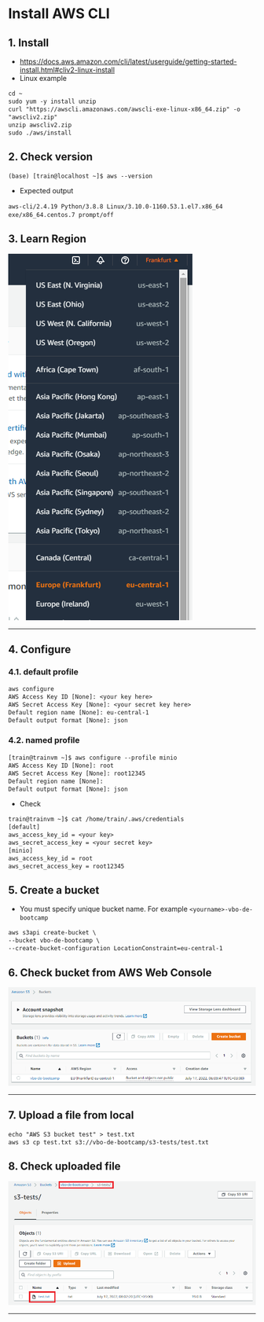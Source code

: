 # Install AWS CLI

## 1. Install 
- https://docs.aws.amazon.com/cli/latest/userguide/getting-started-install.html#cliv2-linux-install
- Linux example
```
cd ~
sudo yum -y install unzip
curl "https://awscli.amazonaws.com/awscli-exe-linux-x86_64.zip" -o "awscliv2.zip"
unzip awscliv2.zip
sudo ./aws/install
```

## 2. Check version
```
(base) [train@localhost ~]$ aws --version
```
- Expected output

` aws-cli/2.4.19 Python/3.8.8 Linux/3.10.0-1160.53.1.el7.x86_64 exe/x86_64.centos.7 prompt/off `

## 3. Learn Region
![ Learn Region](images/aws_regions.png 'Learn Region')

-----------------------------------------------

## 4. Configure
### 4.1. default profile
```
aws configure
AWS Access Key ID [None]: <your key here>
AWS Secret Access Key [None]: <your secret key here>
Default region name [None]: eu-central-1
Default output format [None]: json
```

### 4.2. named profile
```commandline
[train@trainvm ~]$ aws configure --profile minio
AWS Access Key ID [None]: root
AWS Secret Access Key [None]: root12345
Default region name [None]: 
Default output format [None]: json
```
- Check
```commandline
train@trainvm ~]$ cat /home/train/.aws/credentials
[default]
aws_access_key_id = <your key>
aws_secret_access_key = <your secret key>
[minio]
aws_access_key_id = root
aws_secret_access_key = root12345
```

## 5. Create a bucket
- You must specify unique bucket name. For example `<yourname>-vbo-de-bootcamp`
```
aws s3api create-bucket \
--bucket vbo-de-bootcamp \
--create-bucket-configuration LocationConstraint=eu-central-1
```

## 6. Check bucket from AWS Web Console
![Check bucket from AWS Web Console](images/54_bucket_on_web_console.png 'Check bucket from AWS Web Console')

-----------------------------------------------

## 7. Upload a file from local
```
echo "AWS S3 bucket test" > test.txt
aws s3 cp test.txt s3://vbo-de-bootcamp/s3-tests/test.txt
```

## 8. Check uploaded file
![Check uploaded file](images/bucket_file_copy_test.png 'Check uploaded file')

-----------------------------------------------